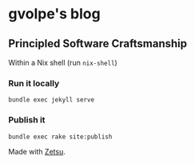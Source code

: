 # gvolpe's blog

## Principled Software Craftsmanship

Within a Nix shell (run `nix-shell`)

### Run it locally

```
bundle exec jekyll serve
```

### Publish it

```
bundle exec rake site:publish
```

Made with [Zetsu](https://github.com/nandomoreirame/zetsu).
